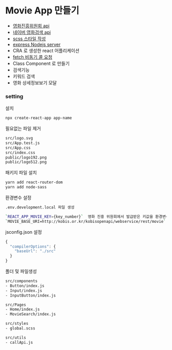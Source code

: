 # Movie App 만들기
- [영화진흥위원회 api](http://www.kobis.or.kr/kobisopenapi/)
- [네이버 영화검색 api](https://developers.naver.com/docs/search/movie/)
- [scss 스타일 작성](https://sass-lang.com/guide)
- [express Nodejs server](https://expressjs.com/ko/starter/installing.html)
- CRA 로 생성한 react 어플리케이션
- [fetch 비동기 콜 요청](https://developer.mozilla.org/ko/docs/Web/API/Fetch_API/Using_Fetch)
- Class Component 로 만들기
- 검색기능
- 키워드 검색
- 영화 상세정보보기 모달

### setting
설치
```bash
npx create-react-app app-name
```

필요없는 파일 제거
```bash
src/logo.svg
src/App.test.js
src/App.css
src/index.css
public/logo192.png
public/logo512.png
```

패키지 파일 설치
```bash
yarn add react-router-dom
yarn add node-sass
```

환경변수 설정
```bash
.env.development.local 파일 생성

`REACT_APP_MOVIE_KEY={key_number}`  영화 진흥 위원회에서 발급받은 키값을 환경변수로 설정  
`MOVIE_BASE_URI=http://kobis.or.kr/kobisopenapi/webservice/rest/movie` 영화 진흥위원회 base api 주소
```

jsconfig.json 설정
```js
{
  "compilerOptions": {
    "baseUrl": "./src"
  }
}
```

폴더 및 파일생성
```bash
src/components
- Button/index.js
- Input/index.js
- InputButton/index.js

src/Pages
- Home/index.js
- MovieSearch/index.js

src/styles
- global.scss

src/utils
- callApi.js
```
